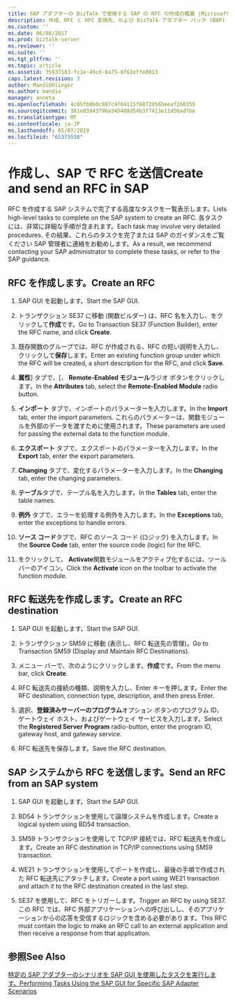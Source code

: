 ```yaml
---
title: SAP アダプターの BizTalk で使用する SAP の RFC の作成の概要 |Microsoft Docs
description: 作成、RFC と RFC 変換先、および BizTalk アダプター パック (BAP) の SAP システムから RFC を送信
ms.custom: ''
ms.date: 06/08/2017
ms.prod: biztalk-server
ms.reviewer: ''
ms.suite: ''
ms.tgt_pltfrm: ''
ms.topic: article
ms.assetid: 35937183-fc1e-49cd-8a75-8f62effe0013
caps.latest.revision: 3
author: MandiOhlinger
ms.author: mandia
manager: anneta
ms.openlocfilehash: 4c05fb0b0c987c4f04115f6872056beeaf260355
ms.sourcegitcommit: 381e83d43796a345488d54b3f7413e11d56ad7be
ms.translationtype: MT
ms.contentlocale: ja-JP
ms.lasthandoff: 05/07/2019
ms.locfileid: "65373538"
---
```

# <a name="create-and-send-an-rfc-in-sap"></a><span data-ttu-id="d4cc0-103">作成し、SAP で RFC を送信</span><span class="sxs-lookup"><span data-stu-id="d4cc0-103">Create and send an RFC in SAP</span></span>
<span data-ttu-id="d4cc0-104">RFC を作成する SAP システムで完了する高度なタスクを一覧表示します。</span><span class="sxs-lookup"><span data-stu-id="d4cc0-104">Lists high-level tasks to complete on the SAP system to create an RFC.</span></span> <span data-ttu-id="d4cc0-105">各タスクには、非常に詳細な手順が含まれます。</span><span class="sxs-lookup"><span data-stu-id="d4cc0-105">Each task may involve very detailed procedures.</span></span> <span data-ttu-id="d4cc0-106">その結果、これらのタスクを完了または SAP のガイダンスをご覧ください SAP 管理者に連絡をお勧めします。</span><span class="sxs-lookup"><span data-stu-id="d4cc0-106">As a result, we recommend contacting your SAP administrator to complete these tasks, or refer to the SAP guidance.</span></span>  
  
## <a name="create-an-rfc"></a><span data-ttu-id="d4cc0-107">RFC を作成します。</span><span class="sxs-lookup"><span data-stu-id="d4cc0-107">Create an RFC</span></span>  
  
1.  <span data-ttu-id="d4cc0-108">SAP GUI を起動します。</span><span class="sxs-lookup"><span data-stu-id="d4cc0-108">Start the SAP GUI.</span></span>  
  
2.  <span data-ttu-id="d4cc0-109">トランザクション SE37 に移動 (関数ビルダー) は、RFC 名を入力し、をクリックして**作成**です。</span><span class="sxs-lookup"><span data-stu-id="d4cc0-109">Go to Transaction SE37 (Function Builder), enter the RFC name, and click **Create**.</span></span>  
  
3.  <span data-ttu-id="d4cc0-110">既存関数のグループでは、RFC が作成される、RFC の短い説明を入力し、クリックして**保存**します。</span><span class="sxs-lookup"><span data-stu-id="d4cc0-110">Enter an existing function group under which the RFC will be created, a short description for the RFC, and click **Save**.</span></span>  
  
4.  <span data-ttu-id="d4cc0-111">**属性**] タブで、[、 **Remote-Enabled モジュール**ラジオ ボタンをクリックします。</span><span class="sxs-lookup"><span data-stu-id="d4cc0-111">In the **Attributes** tab, select the **Remote-Enabled Module** radio button.</span></span>  
  
5.  <span data-ttu-id="d4cc0-112">**インポート** タブで、インポートのパラメーターを入力します。</span><span class="sxs-lookup"><span data-stu-id="d4cc0-112">In the **Import** tab, enter the import parameters.</span></span> <span data-ttu-id="d4cc0-113">これらのパラメーターは、関数モジュールを外部のデータを渡すために使用されます。</span><span class="sxs-lookup"><span data-stu-id="d4cc0-113">These parameters are used for passing the external data to the function module.</span></span>  
  
6.  <span data-ttu-id="d4cc0-114">**エクスポート** タブで、エクスポートのパラメーターを入力します。</span><span class="sxs-lookup"><span data-stu-id="d4cc0-114">In the **Export** tab, enter the export parameters.</span></span>  
  
7.  <span data-ttu-id="d4cc0-115">**Changing**  タブで、変化するパラメーターを入力します。</span><span class="sxs-lookup"><span data-stu-id="d4cc0-115">In the **Changing** tab, enter the changing parameters.</span></span>  
  
8.  <span data-ttu-id="d4cc0-116">**テーブル**タブで、テーブル名を入力します。</span><span class="sxs-lookup"><span data-stu-id="d4cc0-116">In the **Tables** tab, enter the table names.</span></span>  
  
9. <span data-ttu-id="d4cc0-117">**例外** タブで、エラーを処理する例外を入力します。</span><span class="sxs-lookup"><span data-stu-id="d4cc0-117">In the **Exceptions** tab, enter the exceptions to handle errors.</span></span>  
  
10. <span data-ttu-id="d4cc0-118">**ソース コード**タブで、RFC のソース コード (ロジック) を入力します。</span><span class="sxs-lookup"><span data-stu-id="d4cc0-118">In the **Source Code** tab, enter the source code (logic) for the RFC.</span></span>  
  
11. <span data-ttu-id="d4cc0-119">をクリックして、 **Activate**関数モジュールをアクティブ化するには、ツールバーのアイコン。</span><span class="sxs-lookup"><span data-stu-id="d4cc0-119">Click the **Activate** icon on the toolbar to activate the function module.</span></span>  

## <a name="create-an-rfc-destination"></a><span data-ttu-id="d4cc0-120">RFC 転送先を作成します。</span><span class="sxs-lookup"><span data-stu-id="d4cc0-120">Create an RFC destination</span></span>  
  
1.  <span data-ttu-id="d4cc0-121">SAP GUI を起動します。</span><span class="sxs-lookup"><span data-stu-id="d4cc0-121">Start the SAP GUI.</span></span>  
  
2.  <span data-ttu-id="d4cc0-122">トランザクション SM59 に移動 (表示し、RFC 転送先の管理)。</span><span class="sxs-lookup"><span data-stu-id="d4cc0-122">Go to Transaction SM59 (Display and Maintain RFC Destinations).</span></span>  
  
3.  <span data-ttu-id="d4cc0-123">メニュー バーで、次のようにクリックします。**作成**です。</span><span class="sxs-lookup"><span data-stu-id="d4cc0-123">From the menu bar, click **Create**.</span></span>  
  
4.  <span data-ttu-id="d4cc0-124">RFC 転送先の接続の種類、説明を入力し、Enter キーを押します。</span><span class="sxs-lookup"><span data-stu-id="d4cc0-124">Enter the RFC destination, connection type, description, and then press Enter.</span></span>  
  
5.  <span data-ttu-id="d4cc0-125">選択、**登録済みサーバーのプログラム**オプション ボタンのプログラム ID、ゲートウェイ ホスト、およびゲートウェイ サービスを入力します。</span><span class="sxs-lookup"><span data-stu-id="d4cc0-125">Select the **Registered Server Program** radio-button, enter the program ID, gateway host, and gateway service.</span></span>  
  
6.  <span data-ttu-id="d4cc0-126">RFC 転送先を保存します。</span><span class="sxs-lookup"><span data-stu-id="d4cc0-126">Save the RFC destination.</span></span>  

## <a name="send-an-rfc-from-an-sap-system"></a><span data-ttu-id="d4cc0-127">SAP システムから RFC を送信します。</span><span class="sxs-lookup"><span data-stu-id="d4cc0-127">Send an RFC from an SAP system</span></span>  
  
1.  <span data-ttu-id="d4cc0-128">SAP GUI を起動します。</span><span class="sxs-lookup"><span data-stu-id="d4cc0-128">Start the SAP GUI.</span></span>  
  
2.  <span data-ttu-id="d4cc0-129">BD54 トランザクションを使用して論理システムを作成します。</span><span class="sxs-lookup"><span data-stu-id="d4cc0-129">Create a logical system using BD54 transaction.</span></span>  
  
3.  <span data-ttu-id="d4cc0-130">SM59 トランザクションを使用して TCP/IP 接続では、RFC 転送先を作成します。</span><span class="sxs-lookup"><span data-stu-id="d4cc0-130">Create an RFC destination in TCP/IP connections using SM59 transaction.</span></span>  
  
4.  <span data-ttu-id="d4cc0-131">WE21 トランザクションを使用してポートを作成し、最後の手順で作成された RFC 転送先にアタッチします。</span><span class="sxs-lookup"><span data-stu-id="d4cc0-131">Create a port using WE21 transaction and attach it to the RFC destination created in the last step.</span></span>  
  
5.  <span data-ttu-id="d4cc0-132">SE37 を使用して、RFC をトリガーします。</span><span class="sxs-lookup"><span data-stu-id="d4cc0-132">Trigger an RFC by using SE37.</span></span> <span data-ttu-id="d4cc0-133">この RFC では、RFC 外部アプリケーションへの呼び出しし、そのアプリケーションからの応答を受信するロジックを含める必要があります。</span><span class="sxs-lookup"><span data-stu-id="d4cc0-133">This RFC must contain the logic to make an RFC call to an external application and then receive a response from that application.</span></span>  
  
## <a name="see-also"></a><span data-ttu-id="d4cc0-134">参照</span><span class="sxs-lookup"><span data-stu-id="d4cc0-134">See Also</span></span>  
 [<span data-ttu-id="d4cc0-135">特定の SAP アダプターのシナリオを SAP GUI を使用したタスクを実行します。</span><span class="sxs-lookup"><span data-stu-id="d4cc0-135">Performing Tasks Using the SAP GUI for Specific SAP Adapter Scenarios</span></span>](performing-tasks-using-the-sap-gui-for-specific-sap-adapter-scenarios.md)
